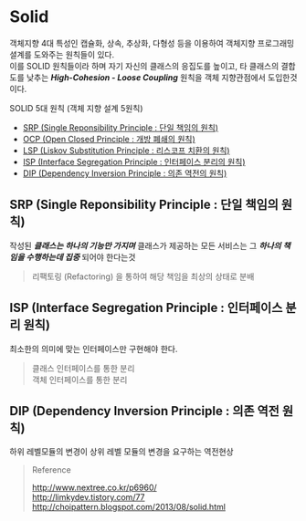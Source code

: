 # Solid

객체지향 4대 특성인 캡슐화, 상속, 추상화, 다형성 등을 이용하여 객체지향 프로그래밍 셜계를 도와주는 원칙들이 있다.  
이를 SOLID 원칙들이라 하며 자기 자신의 클래스의 응집도를 높이고, 타 클래스의 결합도를 낮추는 _**High-Cohesion - Loose Coupling**_ 원칙을 객체 지향관점에서 도입한것이다.

SOLID 5대 원칙 (객체 지향 설계 5원칙)

* [SRP (Single Reponsibility Principle : 단일 책임의 원칙)]((/book/03.-back-end/01.-java/01.-general/solid/srp.html))
* [OCP (Open Closed Principle : 개방 폐쇄의 원칙)](/book/03.-back-end/01.-java/01.-general/solid/ocp.html)
* [LSP (Liskov Substitution Principle : 리스코프 치환의 원칙)](/book/03.-back-end/01.-java/01.-general/solid/lsp.html)
* [ISP (Interface Segregation Principle : 인터페이스 분리의 원칙)]((/book/03.-back-end/01.-java/01.-general/solid/isp.html))
* [DIP (Dependency Inversion Principle : 의존 역전의 원칙)]((/book/03.-back-end/01.-java/01.-general/solid/dip.html))

## SRP (Single Reponsibility Principle : 단일 책임의 원칙)

작성된 _**클래스는 하나의 기능만 가지며**_ 클래스가 제공하는 모든 서비스는 그 _**하나의 책임을 수행하는데 집중**_ 되어야 한다는것

> 리팩토링 (Refactoring) 을 통하여 해당 책임을 최상의 상태로 분배

## ISP (Interface Segregation Principle : 인터페이스 분리 원칙)

최소한의 의미에 맞는 인터페이스만 구현해야 한다.

> 클래스 인터페이스를 통한 분리  
> 객체 인터페이스를 통한 분리 

## DIP (Dependency Inversion Principle : 의존 역전 원칙)

하위 레벨모듈의 변경이 상위 레벨 모듈의 변경을 요구하는 역전현상

> Reference
> 
> http://www.nextree.co.kr/p6960/  
> http://limkydev.tistory.com/77  
> http://choipattern.blogspot.com/2013/08/solid.html